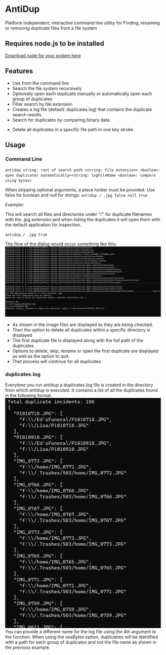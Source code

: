 # AntiDup

Platform independent, interactive command line utility for Finding, renaming or removing duplicate files from a file system

## Requires node.js to be installed

[Download node for your system here](https://nodejs.org/en/download/)

## Features

- Use from the command line
- Search the file system recursively
- Optionally open each duplicate manually or automatically open each group of duplicates
- Filter search by file extension
- Creates a log file (default: duplicates.log) that contains the duplicate search results.
- Search for duplicates by comparing binary data.

* Delete all duplicates in a specific file path in one key stroke

## Usage

### Command Line

`antidup string: root of search path <string: file extension> <boolean: open duplicates automatically><string: logFileName <boolean: compare using bytes>`

When skipping optional arguments, a place holder must be provided. Use false for boolean and null for strings.
`antidup / .jpg false null true`

Example:

This will search all files and directories under "/" for duplicate filenames with the .jpg extension and when listing the duplicates it will open them with the default application for inspection.

`antidup / .jpg true`

The flow of the dialog would occur something like this:
!["commandLineFlow.png"](commandLineFlow.png "Command Line Flow")

- As shown in the image files are displayed as they are being checked.
- Then the option to delete all duplicates within a specific directory is displayed
- The first duplicate file is displayed along with the full path of the duplicates
- Options to delete, skip, rename or open the first duplicate are displayed as well as the option to quit.
- That process will continue for all duplicates

### duplicates.log

Everytime you run antidup a duplicates.log file is created in the directory from which antidup is executed. It contains a list of all the duplicates found in the following format.
!["Sample of duplicates.log file"](antidupLogFileImage.png "Sample of duplicates.log file")
You can provide a different name for the log file using the
4th argument to the function. When using the useBytes option, duplicatres will be identified with a path for each group of duplicates and not the file name as shown in the previous example.
